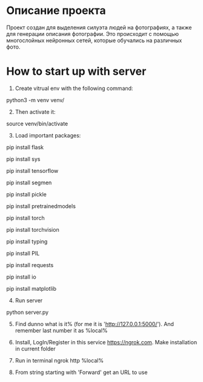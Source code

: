 # Описание проекта

Проект создан для выделения силуэта людей на фотографиях, а также для генерации описания фотографии. Это происходит с помощью многослойных нейронных сетей, которые обучались на различных фото.

# How to start up with server 

1. Create vitrual env with the following command:

python3 -m venv venv/

2. Then activate it:

source venv/bin/activate

3. Load important packages:

pip install flask

pip install sys

pip install tensorflow

pip install segmen

pip install pickle

pip install pretrainedmodels

pip install torch

pip install torchvision

pip install typing

pip install PIL

pip install requests

pip install io

pip install matplotlib

4. Run server

python server.py

5. Find dunno what is it% (for me it is 'http://127.0.0.1:5000/'). And remember last number it as %local%

6. Install, LogIn/Register in this service https://ngrok.com. Make installation in current folder 

7. Run in terminal 
ngrok http %local%

8. From string starting with 'Forward' get an URL to use

